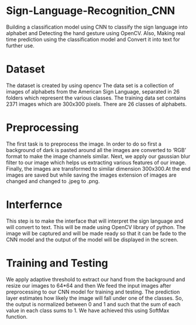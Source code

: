 # Sign-Language-Recognition_CNN
Building a classification model using CNN to classify the sign language into alphabet and Detecting the hand gesture using OpenCV. Also, Making real time prediction using the classification model and Convert it into text for further use.
# Dataset
The dataset is created by using opencv The data set is a collection of images of alphabets from the American Sign Language, separated in 26 folders which represent the various classes. The training data set contains 2371 images which are 300x300 pixels. There are 26 classes of alphabets.
# Preprocessing
The first task is to preprocess the image. In order to do so first a background of dark is pasted around all the images are converted to ‘RGB’ format to make the image channels similar. Next, we apply our gaussian blur filter to our image which helps us extracting various features of our image. Finally,  the images are transformed to similar dimension 300x300.At the end images are saved but while saving the images extension of images are changed and changed to .jpeg to .png.
# Interfernce
This step is to make the interface that will interpret the sign language and will convert to text. This will be made using OpenCV library of python. The image will be captured and will be made ready so that it can be fade to the CNN model and the output of the model will be displayed in the screen.
# Training and Testing
We apply adaptive threshold to extract our hand from the background and resize our images to 64*64 and then We feed the input images after preprocessing to our CNN model for training and testing. The prediction layer estimates how likely the image will fall under one of the classes. So, the output is normalized between 0 and 1 and such that the sum of each value in each class sums to 1. We have achieved this using SoftMax function.



